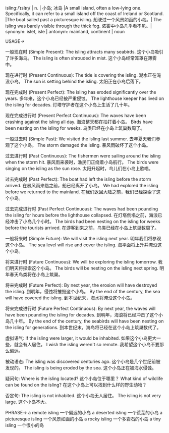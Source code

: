 isling:/ˈɪslɪŋ/ | n. | 小岛; 冰岛 |A small island, often a low-lying one.  Specifically, it can refer to a small island off the coast of Ireland or Scotland. |The boat sailed past a picturesque isling. 船驶过一个风景如画的小岛。| The isling was barely visible through the thick fog.  浓雾中小岛几乎看不见。| synonym: islet, isle | antonym: mainland, continent | noun


USAGE->

一般现在时 (Simple Present):
The isling attracts many seabirds.  这个小岛吸引了许多海鸟。
The isling is often shrouded in mist.  这个小岛经常笼罩在薄雾中。

现在进行时 (Present Continuous):
The tide is covering the isling.  潮水正在淹没小岛。
The sun is setting behind the isling.  太阳正在小岛后落下。


现在完成时 (Present Perfect):
The isling has eroded significantly over the years.  多年来，这个小岛已经被严重侵蚀。
The lighthouse keeper has lived on the isling for decades.  灯塔守护者在这个小岛上生活了几十年。


现在完成进行时 (Present Perfect Continuous):
The waves have been crashing against the isling all day.  海浪整天都在拍打着小岛。
Birds have been nesting on the isling for weeks.  鸟类已经在小岛上筑巢数周了。


一般过去时 (Simple Past):
We visited the isling last summer.  去年夏天我们参观了这个小岛。
The storm damaged the isling.  暴风雨破坏了这个小岛。


过去进行时 (Past Continuous):
The fishermen were sailing around the isling when the storm hit.  暴风雨来袭时，渔民们正绕着小岛航行。
The birds were singing on the isling as the sun rose.  太阳升起时，鸟儿们在小岛上歌唱。



过去完成时 (Past Perfect):
The boat had left the isling before the storm arrived.  在暴风雨来临之前，船已经离开了小岛。
We had explored the isling before we returned to the mainland.  在我们返回大陆之前，我们已经探索了这个小岛。



过去完成进行时 (Past Perfect Continuous):
The waves had been pounding the isling for hours before the lighthouse collapsed.  在灯塔倒塌之前，海浪已经冲击了小岛几个小时。
The birds had been nesting on the isling for weeks before the tourists arrived.  在游客到来之前，鸟类已经在小岛上筑巢数周了。



一般将来时 (Simple Future):
We will visit the isling next year.  明年我们将参观这个小岛。
The sea level will rise and cover the isling.  海平面将上升并淹没这个小岛。


将来进行时 (Future Continuous):
We will be exploring the isling tomorrow.  我们明天将探索这个小岛。
The birds will be nesting on the isling next spring.  明年春天鸟类将在小岛上筑巢。


将来完成时 (Future Perfect):
By next year, the erosion will have destroyed the isling.  到明年，侵蚀将摧毁这个小岛。
By the end of the century, the sea will have covered the isling.  到本世纪末，海水将淹没这个小岛。


将来完成进行时 (Future Perfect Continuous):
By next year, the waves will have been pounding the isling for decades.  到明年，海浪将已经冲击了这个小岛几十年。
By the end of the century, the seabirds will have been nesting on the isling for generations.  到本世纪末，海鸟将已经在这个小岛上筑巢数代了。



虚拟语气:
If the isling were larger, it would be inhabited.  如果这个小岛更大一些，就会有人居住。
I wish the isling weren't so remote.  我希望这个小岛不要那么偏远。



被动语态:
The isling was discovered centuries ago.  这个小岛是几个世纪前被发现的。
The isling is being eroded by the sea.  这个小岛正在被海水侵蚀。


疑问句:
Where is the isling located?  这个小岛位于哪里？
What kind of wildlife can be found on the isling?  在这个小岛上可以找到什么样的野生动物？


否定句:
The isling is not inhabited.  这个小岛无人居住。
The isling is not very large.  这个小岛不大。


PHRASE->
a remote isling  一个偏远的小岛
a deserted isling  一个荒芜的小岛
a picturesque isling  一个风景如画的小岛
a rocky isling  一个多岩石的小岛
a tiny isling  一个很小的岛
